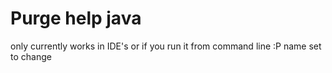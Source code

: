 # Purge help java 
only currently works in IDE's 
or if you run it from command line :P 
                                      name set to change 
                                      

